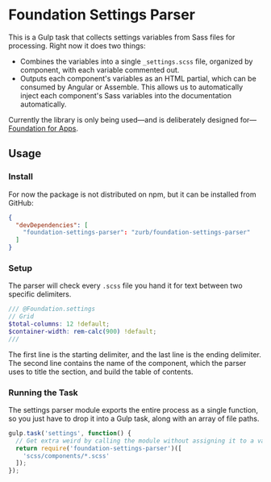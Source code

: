 # Foundation Settings Parser

This is a Gulp task that collects settings variables from Sass files for processing. Right now it does two things:

 - Combines the variables into a single `_settings.scss` file, organized by component, with each variable commented out.
 - Outputs each component's variables as an HTML partial, which can be consumed by Angular or Assemble. This allows us to automatically inject each component's Sass variables into the documentation automatically.

Currently the library is only being used—and is deliberately designed for—[Foundation for Apps](https://github.com/zurb/foundation-apps).

## Usage

### Install

For now the package is not distributed on npm, but it can be installed from GitHub:

```json
{
  "devDependencies": [
    "foundation-settings-parser": "zurb/foundation-settings-parser"
  ]
}
```

### Setup

The parser will check every `.scss` file you hand it for text between two specific delimiters.

```scss
/// @Foundation.settings
// Grid
$total-columns: 12 !default;
$container-width: rem-calc(900) !default;
///
```

The first line is the starting delimiter, and the last line is the ending delimiter. The second line contains the name of the component, which the parser uses to title the section, and build the table of contents.

### Running the Task

The settings parser module exports the entire process as a single function, so you just have to drop it into a Gulp task, along with an array of file paths.

```js
gulp.task('settings', function() {
  // Get extra weird by calling the module without assigning it to a variable!
  return require('foundation-settings-parser')([
    'scss/components/*.scss'
  ]);
});
```